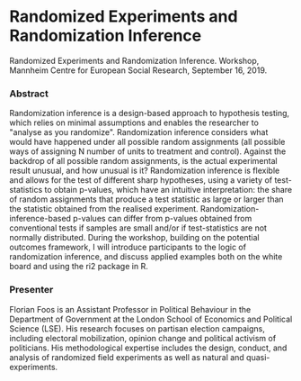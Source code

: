# Randomized Experiments and Randomization Inference
Randomized Experiments and Randomization Inference. Workshop, Mannheim Centre for European Social Research, September 16, 2019.

### Abstract
Randomization inference is a design-based approach to hypothesis testing, which relies on minimal assumptions and enables the researcher to "analyse as you randomize". Randomization inference considers what would have happened under all possible random assignments (all possible ways of assigning N number of units to treatment and control). Against the backdrop of all possible random assignments, is the actual experimental result unusual, and how unusual is it? Randomization inference is flexible and allows for the test of different sharp hypotheses, using a variety of test-statistics to obtain p-values, which have an intuitive interpretation: the share of random assignments that produce a test statistic as large or larger than the statistic obtained from the realised experiment. Randomization-inference-based p-values can differ from p-values obtained from conventional tests if samples are small and/or if test-statistics are not normally distributed. During the workshop, building on the potential outcomes framework, I will introduce participants to the logic of randomization inference, and discuss applied examples both on the white board and using the ri2 package in R.

### Presenter
Florian Foos is an Assistant Professor in Political Behaviour in the Department of Government at the London School of Economics and Political Science (LSE). His research focuses on partisan election campaigns, including electoral mobilization, opinion change and political activism of politicians. His methodological expertise includes the design, conduct, and analysis of randomized field experiments as well as natural and quasi-experiments.
